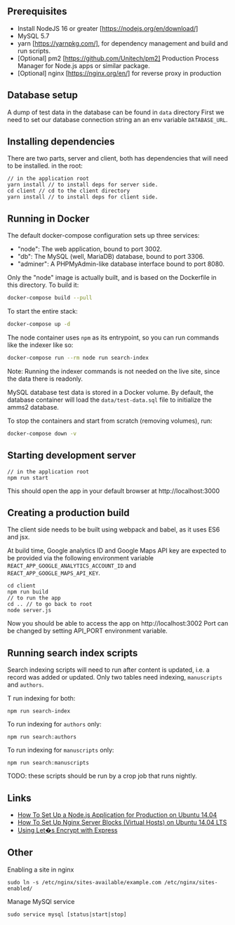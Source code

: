 ## Prerequisites

- Install NodeJS 16 or greater [https://nodejs.org/en/download/]
- MySQL 5.7
- yarn [https://yarnpkg.com/], for dependency management and build and run scripts.
- [Optional] pm2 [https://github.com/Unitech/pm2] Production Process Manager for Node.js apps or similar package.
- [Optional] nginx [https://nginx.org/en/] for reverse proxy in production

## Database setup
A dump of test data in the database can be found in `data` directory
First we need to set our database connection string an an env variable `DATABASE_URL`.


## Installing dependencies

There are two parts, server and client, both has dependencies that will need to be installed.
in the root:
```
// in the application root
yarn install // to install deps for server side.
cd client // cd to the client directory
yarn install // to install deps for client side.
```

## Running in Docker

The default docker-compose configuration sets up three services:

- "node": The web application, bound to port 3002.
- "db": The MySQL (well, MariaDB) database, bound to port 3306.
- "adminer": A PHPMyAdmin-like database interface bound to port 8080.

Only the "node" image is actually built, and is based on the Dockerfile in this directory. To build it:

```sh
docker-compose build --pull
```

To start the entire stack:

```sh
docker-compose up -d
```

The node container uses `npm` as its entrypoint, so you can run commands like the indexer like so:

```sh
docker-compose run --rm node run search-index
```

Note: Running the indexer commands is not needed on the live site, since the data there is readonly.

MySQL database test data is stored in a Docker volume. By default, the database container will load the `data/test-data.sql` file to initialize the amms2 database.

To stop the containers and start from scratch (removing volumes), run:

```sh
docker-compose down -v
```

## Starting development server

```
// in the application root
npm run start
```
This should open the app in your default browser at http://localhost:3000

## Creating a production build

The client side needs to be built using webpack and babel, as it uses ES6 and jsx.

At build time, Google analytics ID and Google Maps API key are expected to be provided via the following environment variable `REACT_APP_GOOGLE_ANALYTICS_ACCOUNT_ID` and `REACT_APP_GOOGLE_MAPS_API_KEY`.
```
cd client
npm run build
// to run the app
cd .. // to go back to root
node server.js
```
Now you should be able to access the app on http://localhost:3002
Port can be changed by setting API_PORT environment variable.

## Running search index scripts
Search indexing scripts will need to run after content is updated, i.e. a record was added or updated.
Only two tables need indexing, `manuscripts` and `authors`.

T run indexing for both:

```
npm run search-index
```

To run indexing for `authors` only:

```
npm run search:authors
```

To run indexing for `manuscripts` only:

```
npm run search:manuscripts
```
TODO: these scripts should be run by a crop job that runs nightly.

## Links

* [How To Set Up a Node.js Application for Production on Ubuntu 14.04](https://www.digitalocean.com/community/tutorials/how-to-set-up-a-node-js-application-for-production-on-ubuntu-14-04)
* [How To Set Up Nginx Server Blocks (Virtual Hosts) on Ubuntu 14.04 LTS](https://www.digitalocean.com/community/tutorials/how-to-set-up-nginx-server-blocks-virtual-hosts-on-ubuntu-14-04-lts)
* [Using Let�s Encrypt with Express](https://medium.com/@yash.kulshrestha/using-lets-encrypt-with-express-e069c7abe625#.9d8g7vboy)

## Other
Enabling a site in nginx
```
sudo ln -s /etc/nginx/sites-available/example.com /etc/nginx/sites-enabled/
```
Manage MySQl service
```
sudo service mysql [status|start|stop]
```